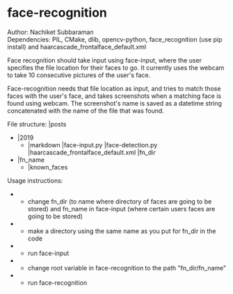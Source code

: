 # face-recognition
Author: Nachiket Subbaraman <br />
Dependencies: PIL, CMake, dlib, opencv-python,
face_recognition (use pip install) and haarcascade_frontalface_default.xml

Face recognition should take input using face-input, where
the user specifies the file location for their faces to go.
It currently uses the webcam to take 10 consecutive pictures
of the user's face.

Face-recognition needs that file location as input, and
tries to match those faces with the user's face, and takes
screenshots when a matching face is found using webcam.
The screenshot's name is saved as a datetime string concatenated
with the name of the file that was found.

File structure:
|posts
  * |2019
    * |markdown
|face-input.py
|face-detection.py
|haarcascade_frontalface_default.xml
|fn_dir
  * |fn_name
    * |known_faces  

Usage instructions:
  * - change fn_dir (to name where directory of faces are going to be stored)
    and fn_name in face-input (where certain users faces are going to be stored)
  * - make a directory using the same name as you put for fn_dir in the code
  * - run face-input
  * - change root variable in face-recognition to the path "fn_dir/fn_name"
  * - run face-recognition
